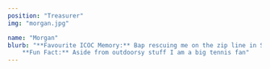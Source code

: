 ```yaml
---
position: "Treasurer"
img: "morgan.jpg"

name: "Morgan"
blurb: "**Favourite ICOC Memory:** Bap rescuing me on the zip line in Spain or compeleting a climb in the Grande Grotta in.
    **Fun Fact:** Aside from outdoorsy stuff I am a big tennis fan"
---
```

